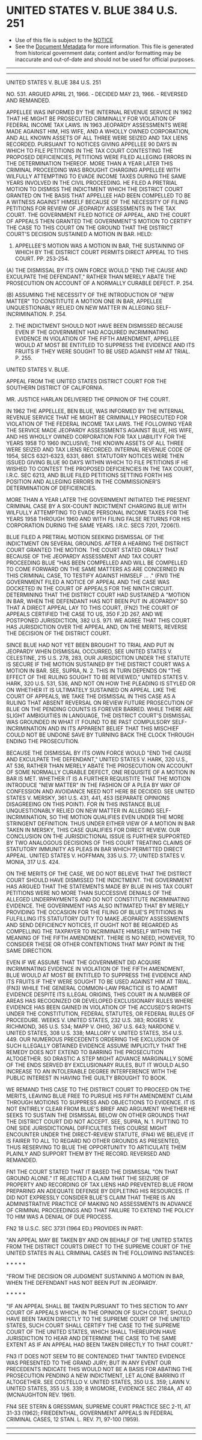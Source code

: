 ---
---

# UNITED STATES V. BLUE 384 U.S. 251

* Use of this file is subject to the [NOTICE](https://github.com/publicdocs/notice/blob/master/NOTICE)
* See the [Document Metadata](../../../) for more information.
  This file is generated from historical government data; content and/or formatting may be inaccurate and out-of-date and should not be used for official purposes.

----------
----------

UNITED STATES V. BLUE 384 U.S. 251

NO. 531.  ARGUED APRIL 21, 1966.  - DECIDED MAY 23, 1966.  - REVERSED AND REMANDED.

APPELLEE WAS INFORMED BY THE INTERNAL REVENUE SERVICE IN 1962 THAT HE MIGHT BE PROSECUTED CRIMINALLY FOR VIOLATION OF FEDERAL INCOME TAX LAWS.  IN 1963 JEOPARDY ASSESSMENTS WERE MADE AGAINST HIM, HIS WIFE, AND A WHOLLY OWNED CORPORATION, AND ALL KNOWN ASSETS OF ALL THREE WERE SEIZED AND TAX LIENS RECORDED.  PURSUANT TO NOTICES GIVING APPELLEE 90 DAYS IN WHICH TO FILE PETITIONS IN THE TAX COURT CONTESTING THE PROPOSED DEFICIENCIES, PETITIONS WERE FILED ALLEGING ERRORS IN THE DETERMINATION THEREOF.  MORE THAN A YEAR LATER THIS CRIMINAL PROCEEDING WAS BROUGHT CHARGING APPELLEE WITH WILFULLY ATTEMPTING TO EVADE INCOME TAXES DURING THE SAME YEARS INVOLVED IN THE CIVIL PROCEEDING.  HE FILED A PRETRIAL MOTION TO DISMISS THE INDICTMENT WHICH THE DISTRICT COURT GRANTED ON THE BASIS THAT APPELLEE HAD BEEN COMPELLED TO BE A WITNESS AGAINST HIMSELF BECAUSE OF THE NECESSITY OF FILING PETITIONS FOR REVIEW OF JEOPARDY ASSESSMENTS IN THE TAX COURT.  THE GOVERNMENT FILED NOTICE OF APPEAL, AND THE COURT OF APPEALS THEN GRANTED THE GOVERNMENT'S MOTION TO CERTIFY THE CASE TO THIS COURT ON THE GROUND THAT THE DISTRICT COURT'S DECISION SUSTAINED A MOTION IN BAR.  HELD:

1.  APPELLEE'S MOTION WAS A MOTION IN BAR, THE SUSTAINING OF WHICH BY THE DISTRICT COURT PERMITS DIRECT APPEAL TO THIS COURT.  PP. 253-254.

(A)  THE DISMISSAL BY ITS OWN FORCE WOULD "END THE CAUSE AND EXCULPATE THE DEFENDANT," RATHER THAN MERELY ABATE THE PROSECUTION ON ACCOUNT OF A NORMALLY CURABLE DEFECT.  P. 254.

(B)  ASSUMING THE NECESSITY OF THE INTRODUCTION OF "NEW MATTER" TO CONSTITUTE A MOTION ONE IN BAR, APPELLEE UNQUESTIONABLY RELIED ON NEW MATTER IN ALLEGING SELF-INCRIMINATION.  P. 254.

2.  THE INDICTMENT SHOULD NOT HAVE BEEN DISMISSED BECAUSE EVEN IF THE GOVERNMENT HAD ACQUIRED INCRIMINATING EVIDENCE IN VIOLATION OF THE FIFTH AMENDMENT, APPELLEE WOULD AT MOST BE ENTITLED TO SUPPRESS THE EVIDENCE AND ITS FRUITS IF THEY WERE SOUGHT TO BE USED AGAINST HIM AT TRIAL.  P. 255.

UNITED STATES V. BLUE.

APPEAL FROM THE UNITED STATES DISTRICT COURT FOR THE SOUTHERN DISTRICT OF CALIFORNIA.

MR. JUSTICE HARLAN DELIVERED THE OPINION OF THE COURT.

IN 1962 THE APPELLEE, BEN BLUE, WAS INFORMED BY THE INTERNAL REVENUE SERVICE THAT HE MIGHT BE CRIMINALLY PROSECUTED FOR VIOLATION OF THE FEDERAL INCOME TAX LAWS.  THE FOLLOWING YEAR THE SERVICE MADE JEOPARDY ASSESSMENTS AGAINST BLUE, HIS WIFE, AND HIS WHOLLY OWNED CORPORATION FOR TAX LIABILITY FOR THE YEARS 1958 TO 1960 INCLUSIVE; THE KNOWN ASSETS OF ALL THREE WERE SEIZED AND TAX LIENS RECORDED.  INTERNAL REVENUE CODE OF 1954, SECS 6321-6323, 6331, 6861.  STATUTORY NOTICES WERE THEN ISSUED GIVING BLUE 90 DAYS WITHIN WHICH TO FILE PETITIONS IF HE WISHED TO CONTEST THE PROPOSED DEFICIENCIES IN THE TAX COURT, I.R.C. SEC 6213, AND BLUE FILED PETITIONS SETTING FORTH HIS POSITION AND ALLEGING ERRORS IN THE COMMISSIONER'S DETERMINATION OF DEFICIENCIES.

MORE THAN A YEAR LATER THE GOVERNMENT INITIATED THE PRESENT CRIMINAL CASE BY A SIX-COUNT INDICTMENT CHARGING BLUE WITH WILFULLY ATTEMPTING TO EVADE PERSONAL INCOME TAXES FOR THE YEARS 1958 THROUGH 1960 AND WITH FILING FALSE RETURNS FOR HIS CORPORATION DURING THE SAME YEARS.  I.R.C. SECS 7201, 7206(1).

BLUE FILED A PRETRIAL MOTION SEEKING DISMISSAL OF THE INDICTMENT ON SEVERAL GROUNDS.  AFTER A HEARING THE DISTRICT COURT GRANTED THE MOTION.  THE COURT STATED ORALLY THAT BECAUSE OF THE JEOPARDY ASSESSMENT AND TAX COURT PROCEEDING BLUE "HAS BEEN COMPELLED AND WILL BE COMPELLED TO COME FORWARD ON THE SAME MATTERS AS ARE CONCERNED IN THIS CRIMINAL CASE, TO TESTIFY AGAINST HIMSELF  ...  ."  (FN1) THE GOVERNMENT FILED A NOTICE OF APPEAL AND THE CASE WAS DOCKETED IN THE COURT OF APPEALS FOR THE NINTH CIRCUIT.  DETERMINING THAT THE DISTRICT COURT HAD SUSTAINED A "MOTION IN BAR, WHEN THE DEFENDANT HAS NOT BEEN PUT IN JEOPARDY" SO THAT A DIRECT APPEAL LAY TO THIS COURT,  (FN2)  THE COURT OF APPEALS CERTIFIED THE CASE TO US, 350 F.2D 267, AND WE POSTPONED JURISDICTION, 382 U.S. 971.  WE AGREE THAT THIS COURT HAS JURISDICTION OVER THE APPEAL AND, ON THE MERITS, REVERSE THE DECISION OF THE DISTRICT COURT.

SINCE BLUE HAD NOT YET BEEN BROUGHT TO TRIAL AND PUT IN JEOPARDY WHEN DISMISSAL OCCURRED, SEE UNITED STATES V. CELESTINE, 215 U.S. 278, 283, OUR JURISDICTION UNDER THE STATUTE IS SECURE IF THE MOTION SUSTAINED BY THE DISTRICT COURT WAS A MOTION IN BAR.  SEE, SUPRA, N. 2.  THIS IN TURN DEPENDS ON "THE EFFECT OF THE RULING SOUGHT TO BE REVIEWED," UNITED STATES V. HARK, 320 U.S. 531, 536, AND NOT ON HOW THE PLEADING IS STYLED OR ON WHETHER IT IS ULTIMATELY SUSTAINED ON APPEAL.  LIKE THE COURT OF APPEALS, WE TAKE THE DISMISSAL IN THIS CASE AS A RULING THAT ABSENT REVERSAL ON REVIEW FUTURE PROSECUTION OF BLUE ON THE PENDING COUNTS IS FOREVER BARRED.  WHILE THERE ARE SLIGHT AMBIGUITIES IN LANGUAGE, THE DISTRICT COURT'S DISMISSAL WAS GROUNDED IN WHAT IT FOUND TO BE PAST COMPULSORY SELF-INCRIMINATION AND IN ITS APPARENT BELIEF THAT THIS MISCHIEF COULD NOT BE UNDONE SAVE BY TURNING BACK THE CLOCK THROUGH ENDING THE PROSECUTION.

BECAUSE THE DISMISSAL BY ITS OWN FORCE WOULD "END THE CAUSE AND EXCULPATE THE DEFENDANT," UNITED STATES V. HARK, 320 U.S., AT 536, RATHER THAN MERELY ABATE THE PROSECUTION ON ACCOUNT OF SOME NORMALLY CURABLE DEFECT, ONE REQUISITE OF A MOTION IN BAR IS MET.  WHETHER IT IS A FURTHER REQUISTITE THAT THE MOTION INTRODUCE "NEW MATTER" IN THE FASHION OF A PLEA BY WAY OF CONFESSION AND AVOIDANCE NEED NOT HERE BE DECIDED.  SEE UNITED STATES V. MERSKY, 361 U.S. 431, 441, 453 (SEPARATE OPINIONS DISAGREEING ON THIS POINT).  FOR IN THIS INSTANCE BLUE UNQUESTIONABLY RELIED ON NEW MATTER IN ALLEGING SELF-INCRIMINATION, SO THE MOTION QUALIFIES EVEN UNDER THE MORE STRINGENT DEFINITION.  THUS UNDER EITHER VIEW OF A MOTION IN BAR TAKEN IN MERSKY, THIS CASE QUALIFIES FOR DIRECT REVIEW.  OUR CONCLUSION ON THE JURISDICTIONAL ISSUE IS FURTHER SUPPORTED BY TWO ANALOGOUS DECISIONS OF THIS COURT TREATING CLAIMS OF STATUTORY IMMUNITY AS PLEAS IN BAR WHICH PERMITTED DIRECT APPEAL.  UNITED STATES V. HOFFMAN, 335 U.S. 77; UNITED STATES V. MONIA, 317 U.S. 424.

ON THE MERITS OF THE CASE, WE DO NOT BELIEVE THAT THE DISTRICT COURT SHOULD HAVE DISMISSED THE INDICTMENT.  THE GOVERNMENT HAS ARGUED THAT THE STATEMENTS MADE BY BLUE IN HIS TAX COURT PETITIONS WERE NO MORE THAN SUCCESSIVE DENIALS OF THE ALLEGED UNDERPAYMENTS AND DO NOT CONSTITUTE INCRIMINATING EVIDENCE.  THE GOVERNMENT HAS ALSO INTIMATED THAT BY MERELY PROVIDING THE OCCASION FOR THE FILING OF BLUE'S PETITIONS IN FULFILLING ITS STATUTORY DUTY TO MAKE JEOPARDY ASSESSMENTS AND SEND DEFICIENCY NOTICES, IT OUGHT NOT BE REGARDED AS COMPELLING THE TAXPAYER TO INCRIMINATE HIMSELF WITHIN THE MEANING OF THE FIFTH AMENDMENT.  THERE IS NO NEED, HOWEVER, TO CONSIDER THESE OR OTHER CONTENTIONS THAT MAY POINT IN THE SAME DIRECTION.

EVEN IF WE ASSUME THAT THE GOVERNMENT DID ACQUIRE INCRIMINATING EVIDENCE IN VIOLATION OF THE FIFTH AMENDMENT, BLUE WOULD AT MOST BE ENTITLED TO SUPPRESS THE EVIDENCE AND ITS FRUITS IF THEY WERE SOUGHT TO BE USED AGAINST HIM AT TRIAL.  (FN3)  WHILE THE GENERAL COMMON-LAW PRACTICE IS TO ADMIT EVIDENCE DESPITE ITS ILLEGAL ORIGINS, THIS COURT IN A NUMBER OF AREAS HAS RECOGNIZED OR DEVELOPED EXCLUSIONARY RULES WHERE EVIDENCE HAS BEEN GAINED IN VIOLATION OF THE ACCUSED'S RIGHTS UNDER THE CONSTITUTION, FEDERAL STATUTES, OR FEDERAL RULES OF PROCEDURE.  WEEKS V. UNITED STATES, 232 U.S. 383; ROGERS V. RICHMOND, 365 U.S. 534; MAPP V. OHIO, 367 U.S. 643; NARDONE V. UNITED STATES, 308 U.S. 338; MALLORY V. UNITED STATES, 354 U.S. 449.  OUR NUMEROUS PRECEDENTS ORDERING THE EXCLUSION OF SUCH ILLEGALLY OBTAINED EVIDENCE ASSUME IMPLICITLY THAT THE REMEDY DOES NOT EXTEND TO BARRING THE PROSECUTION ALTOGETHER.  SO DRASTIC A STEP MIGHT ADVANCE MARGINALLY SOME OF THE ENDS SERVED BY EXCLUSIONARY RULES, BUT IT WOULD ALSO INCREASE TO AN INTOLERABLE DEGREE INTERFERENCE WITH THE PUBLIC INTEREST IN HAVING THE GUILTY BROUGHT TO BOOK.

WE REMAND THIS CASE TO THE DISTRICT COURT TO PROCEED ON THE MERITS, LEAVING BLUE FREE TO PURSUE HIS FIFTH AMENDMENT CLAIM THROUGH MOTIONS TO SUPPRESS AND OBJECTIONS TO EVIDENCE.  IT IS NOT ENTIRELY CLEAR FROM BLUE'S BRIEF AND ARGUMENT WHETHER HE SEEKS TO SUSTAIN THE DISMISSAL BELOW ON OTHER GROUNDS THAT THE DISTRICT COURT DID NOT ACCEPT.  SEE, SUPRA, N. 1.  PUTTING TO ONE SIDE JURISDICTIONAL DIFFICULTIES THIS COURSE MIGHT ENCOUNTER UNDER THE DIRECT-REVIEW STATUTE,  (FN4)  WE BELIEVE IT IS FAIRER TO ALL TO REGARD NO OTHER GROUNDS AS PRESENTED, THUS RESERVING TO BLUE THE OPPORTUNITY TO ARTICULATE THEM PLAINLY AND SUPPORT THEM BY THE RECORD.  REVERSED AND REMANDED.

FN1  THE COURT STATED THAT IT BASED THE DISMISSAL "ON THAT GROUND ALONE."  IT REJECTED A CLAIM THAT THE SEIZURE OF PROPERTY AND RECORDING OF TAX LIENS HAD PREVENTED BLUE FROM PREPARING AN ADEQUATE DEFENSE BY DEPLETING HIS RESOURCES.  IT DID NOT EXPRESSLY CONSIDER BLUE'S CLAIM THAT THERE IS AN ADMINISTRATIVE PRACTICE OF MAKING NO ASSESSMENTS IN ADVANCE OF CRIMINAL PROCEEDINGS AND THAT FAILURE TO EXTEND THE POLICY TO HIM WAS A DENIAL OF DUE PROCESS.

FN2  18 U.S.C. SEC 3731 (1964 ED.)  PROVIDES IN PART:

"AN APPEAL MAY BE TAKEN BY AND ON BEHALF OF THE UNITED STATES FROM THE DISTRICT COURTS DIRECT TO THE SUPREME COURT OF THE UNITED STATES IN ALL CRIMINAL CASES IN THE FOLLOWING INSTANCES:

\*         \*         \*         \*         \*

"FROM THE DECISION OR JUDGMENT SUSTAINING A MOTION IN BAR, WHEN THE DEFENDANT HAS NOT BEEN PUT IN JEOPARDY.

\*  \*         \*         \*         \*

"IF AN APPEAL SHALL BE TAKEN PURSUANT TO THIS SECTION TO ANY COURT OF APPEALS WHICH, IN THE OPINION OF SUCH COURT, SHOULD HAVE BEEN TAKEN DIRECTLY TO THE SUPREME COURT OF THE UNITED STATES, SUCH COURT SHALL CERTIFY THE CASE TO THE SUPREME COURT OF THE UNITED STATES, WHICH SHALL THEREUPON HAVE JURISDICTION TO HEAR AND DETERMINE THE CASE TO THE SAME EXTENT AS IF AN APPEAL HAD BEEN TAKEN DIRECTLY TO THAT COURT."

FN3  IT DOES NOT SEEM TO BE CONTENDED THAT TAINTED EVIDENCE WAS PRESENTED TO THE GRAND JURY; BUT IN ANY EVENT OUR PRECEDENTS INDICATE THIS WOULD NOT BE A BASIS FOR ABATING THE PROSECUTION PENDING A NEW INDICTMENT, LET ALONE BARRING IT ALTOGETHER.  SEE COSTELLO V. UNITED STATES, 350 U.S. 359; LAWN V. UNITED STATES, 355 U.S. 339; 8 WIGMORE, EVIDENCE SEC 2184A, AT 40 (MCNAUGHTON REV. 1961).

FN4  SEE STERN & GRESSMAN, SUPREME COURT PRACTICE SEC 2-11, AT 31-33 (1962); FRIEDENTHAL, GOVERNMENT APPEALS IN FEDERAL CRIMINAL CASES, 12 STAN.  L. REV. 71, 97-100 (1959).


----------
----------

